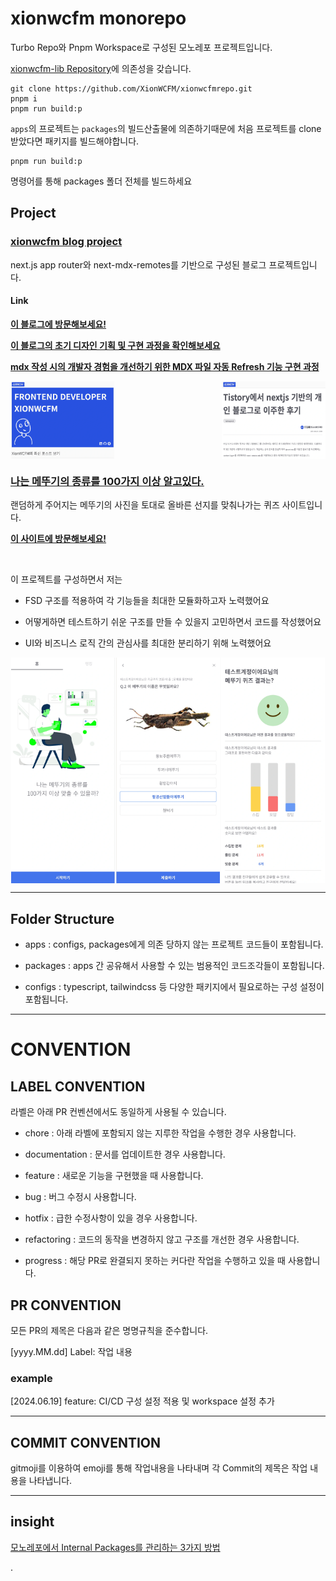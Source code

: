 # xionwcfm monorepo

Turbo Repo와 Pnpm Workspace로 구성된 모노레포 프로젝트입니다.

[xionwcfm-lib Repository](https://github.com/XionWCFM/xionwcfm-lib)에 의존성을 갖습니다.

```
git clone https://github.com/XionWCFM/xionwcfmrepo.git
pnpm i
pnpm run build:p
```

`apps`의 프로젝트는 `packages`의 빌드산출물에 의존하기때문에 처음 프로젝트를 clone 받았다면 패키지를 빌드해야합니다.

```
pnpm run build:p
```

명령어를 통해 packages 폴더 전체를 빌드하세요


## Project

### **[xionwcfm blog project](https://www.xionwcfm.com/)**

next.js app router와 next-mdx-remotes를 기반으로 구성된 블로그 프로젝트입니다.


#### Link

**[이 블로그에 방문해보세요!](https://www.xionwcfm.com/)**

**[이 블로그의 초기 디자인 기획 및 구현 과정을 확인해보세요](https://www.xionwcfm.com/posts/retrospect/blog-migration)**

**[mdx 작성 시의 개발자 경험을 개선하기 위한 MDX 파일 자동 Refresh 기능 구현 과정](https://xionwcfm.tistory.com/457)**

<div style="display: flex; justify-content: space-between;">
  <img src="./.asset/blog-1.webp" alt="grasshopper landing" width="33%">
  <img src="./.asset/blog-2.webp" alt="grasshopper problem" width="33%">
</div>


### **[나는 메뚜기의 종류를 100가지 이상 알고있다.](https://grasshopper.xionwcfm.com/)**

랜덤하게 주어지는 메뚜기의 사진을 토대로 올바른 선지를 맞춰나가는 퀴즈 사이트입니다.

**[이 사이트에 방문해보세요!](https://grasshopper.xionwcfm.com/)**

<br/>

이 프로젝트를 구성하면서 저는

- FSD 구조를 적용하여 각 기능들을 최대한 모듈화하고자 노력했어요

- 어떻게하면 테스트하기 쉬운 구조를 만들 수 있을지 고민하면서 코드를 작성했어요

- UI와 비즈니스 로직 간의 관심사를 최대한 분리하기 위해 노력했어요




<div style="display: flex; justify-content: space-around;">
  <img src="./.asset/grasshopper-1.webp" alt="grasshopper landing" width="33%">
  <img src="./.asset/grasshopper-2.webp" alt="grasshopper problem" width="33%">
  <img src="./.asset/grasshopper-3.webp" alt="grasshopper result" width="33%">
</div>

---

## Folder Structure

- apps : configs, packages에게 의존 당하지 않는 프로젝트 코드들이 포함됩니다.

- packages : apps 간 공유해서 사용할 수 있는 범용적인 코드조각들이 포함됩니다.

- configs : typescript, tailwindcss 등 다양한 패키지에서 필요로하는 구성 설정이 포함됩니다.

---

# CONVENTION

## LABEL CONVENTION

라벨은 아래 PR 컨벤션에서도 동일하게 사용될 수 있습니다.

- chore : 아래 라벨에 포함되지 않는 지루한 작업을 수행한 경우 사용합니다.

- documentation : 문서를 업데이트한 경우 사용합니다.

- feature : 새로운 기능을 구현했을 때 사용합니다.

- bug : 버그 수정시 사용합니다.

- hotfix : 급한 수정사항이 있을 경우 사용합니다.

- refactoring : 코드의 동작을 변경하지 않고 구조를 개선한 경우 사용합니다.

- progress : 해당 PR로 완결되지 못하는 커다란 작업을 수행하고 있을 때 사용합니다.


## PR CONVENTION

모든 PR의 제목은 다음과 같은 명명규칙을 준수합니다.

[yyyy.MM.dd] Label: 작업 내용

### example

[2024.06.19] feature: CI/CD 구성 설정 적용 및 workspace 설정 추가

---

## COMMIT CONVENTION

gitmoji를 이용하여 emoji를 통해 작업내용을 나타내며 각 Commit의 제목은 작업 내용을 나타냅니다.


---

## insight

[모노레포에서 Internal Packages를 관리하는 3가지 방법](https://xionwcfm.tistory.com/464)

.
